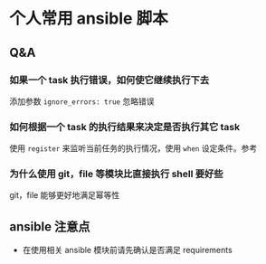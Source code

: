 # 个人常用 ansible 脚本

## Q&A

### 如果一个 task 执行错误，如何使它继续执行下去

添加参数 `ignore_errors: true` 忽略错误

### 如何根据一个 task 的执行结果来决定是否执行其它 task

使用 `register` 来监听当前任务的执行情况，使用 `when` 设定条件。参考 []()

### 为什么使用 git，file 等模块比直接执行 shell 要好些

git，file 能够更好地满足幂等性

## ansible 注意点

+ 在使用相关 ansible 模块前请先确认是否满足 requirements
